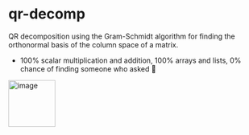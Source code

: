 # qr-decomp
QR decomposition using the Gram-Schmidt algorithm for finding the orthonormal basis of the column space of a matrix.
- 100% scalar multiplication and addition, 100% arrays and lists, 0% chance of finding someone who asked 🥲
<img width="93" alt="image" src="https://user-images.githubusercontent.com/50224596/184530804-15c672cf-125b-4edf-97fa-32773f9fd1a0.png">
